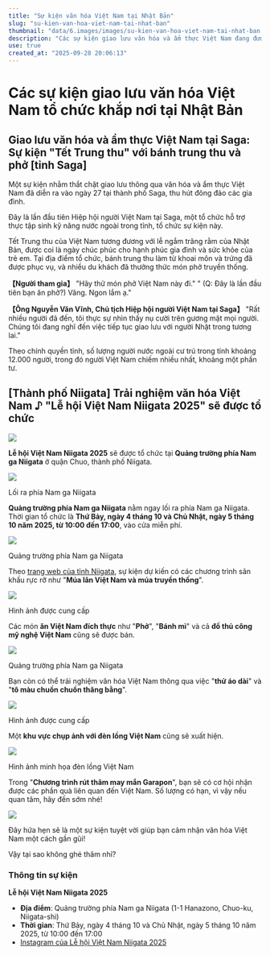 ```yaml
---
title: "Sự kiện văn hóa Việt Nam tại Nhật Bản"
slug: "su-kien-van-hoa-viet-nam-tai-nhat-ban"
thumbnail: "data/6.images/images/su-kien-van-hoa-viet-nam-tai-nhat-ban.webp"
description: "Các sự kiện giao lưu văn hóa và ẩm thực Việt Nam đang được tổ chức tại Nhật Bản, thu hút cộng đồng người Việt và người dân địa phương."
use: true
created_at: "2025-09-28 20:06:13"
---
```


# Các sự kiện giao lưu văn hóa Việt Nam tổ chức khắp nơi tại Nhật Bản

## Giao lưu văn hóa và ẩm thực Việt Nam tại Saga: Sự kiện "Tết Trung thu" với bánh trung thu và phở [tỉnh Saga]

Một sự kiện nhằm thắt chặt giao lưu thông qua văn hóa và ẩm thực Việt Nam đã diễn ra vào ngày 27 tại thành phố Saga, thu hút đông đảo các gia đình.

Đây là lần đầu tiên Hiệp hội người Việt Nam tại Saga, một tổ chức hỗ trợ thực tập sinh kỹ năng nước ngoài trong tỉnh, tổ chức sự kiện này.

 Tết Trung thu của Việt Nam tương đương với lễ ngắm trăng rằm của Nhật Bản, được coi là ngày chúc phúc cho hạnh phúc gia đình và sức khỏe của trẻ em. Tại địa điểm tổ chức, bánh trung thu làm từ khoai môn và trứng đã được phục vụ, và nhiều du khách đã thưởng thức món phở truyền thống.

**【Người tham gia】**
"Hãy thử món phở Việt Nam này đi."
" (Q: Đây là lần đầu tiên bạn ăn phở?) Vâng. Ngon lắm ạ."

**【Ông Nguyễn Văn Vĩnh, Chủ tịch Hiệp hội người Việt Nam tại Saga】**
"Rất nhiều người đã đến, tôi thực sự nhìn thấy nụ cười trên gương mặt mọi người. Chúng tôi đang nghĩ đến việc tiếp tục giao lưu với người Nhật trong tương lai."

Theo chính quyền tỉnh, số lượng người nước ngoài cư trú trong tỉnh khoảng 12.000 người, trong đó người Việt Nam chiếm nhiều nhất, khoảng một phần tư.

## [Thành phố Niigata] Trải nghiệm văn hóa Việt Nam ♪ "Lễ hội Việt Nam Niigata 2025" sẽ được tổ chức


![](/images/title-1759018585749.webp)

**Lễ hội Việt Nam Niigata 2025** sẽ được tổ chức tại **Quảng trường phía Nam ga Niigata** ở quận Chuo, thành phố Niigata.

![](/images/image-1759018738000.webp)

Lối ra phía Nam ga Niigata

**Quảng trường phía Nam ga Niigata** nằm ngay lối ra phía Nam ga Niigata. Thời gian tổ chức là **Thứ Bảy, ngày 4 tháng 10 và Chủ Nhật, ngày 5 tháng 10 năm 2025, từ 10:00 đến 17:00**, vào cửa miễn phí.

![](/images/image-1759018798375.webp)

Quảng trường phía Nam ga Niigata

Theo [trang web của tỉnh Niigata](https://www.pref.niigata.lg.jp/site/kokusai/vietnamfes2025.html), sự kiện dự kiến có các chương trình sân khấu rực rỡ như "**Múa lân Việt Nam và múa truyền thống**".

![](/images/image-1759018893826.webp)

Hình ảnh được cung cấp

Các món **ăn Việt Nam đích thực** như "**Phở**", "**Bánh mì**" và cả **đồ thủ công mỹ nghệ Việt Nam** cũng sẽ được bán.

![](/images/image-1759018989975.webp)

Quảng trường phía Nam ga Niigata

Bạn còn có thể trải nghiệm văn hóa Việt Nam thông qua việc "**thử áo dài**" và "**tô màu chuồn chuồn thăng bằng**".

![](/images/image-1759019029487.webp)

Hình ảnh được cung cấp

Một **khu vực chụp ảnh với đèn lồng Việt Nam** cũng sẽ xuất hiện.

![](/images/image-1759019420549.webp)

Hình ảnh minh họa đèn lồng Việt Nam

Trong "**Chương trình rút thăm may mắn Garapon**", bạn sẽ có cơ hội nhận được các phần quà liên quan đến Việt Nam. Số lượng có hạn, vì vậy nếu quan tâm, hãy đến sớm nhé!

![](/images/image-1759019487927.webp)

Đây hứa hẹn sẽ là một sự kiện tuyệt vời giúp bạn cảm nhận văn hóa Việt Nam một cách gần gũi!

Vậy tại sao không ghé thăm nhỉ?

### Thông tin sự kiện

**Lễ hội Việt Nam Niigata 2025**
*   **Địa điểm**: Quảng trường phía Nam ga Niigata (1-1 Hanazono, Chuo-ku, Niigata-shi)
*   **Thời gian**: Thứ Bảy, ngày 4 tháng 10 và Chủ Nhật, ngày 5 tháng 10 năm 2025, từ 10:00 đến 17:00
*   [Instagram của Lễ hội Việt Nam Niigata 2025](https://www.instagram.com/niigata_vietfes/)